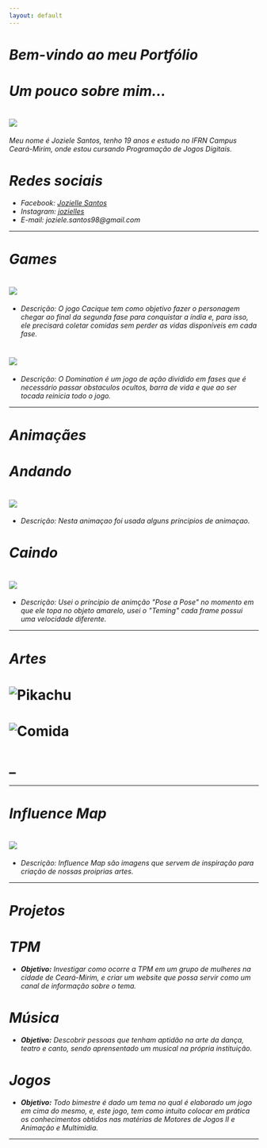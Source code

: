 ```yaml
---
layout: default
---
```


# _Bem-vindo ao meu Portfólio_

# _Um pouco sobre mim..._ 
# ![](eu.png)

_Meu nome é Joziele Santos, tenho 19 anos e estudo no IFRN Campus Ceará-Mirim, onde estou cursando Programação de Jogos Digitais._   

# _Redes sociais_

* _Facebook: [Jozielle Santos](https://www.facebook.com/jozielle.santos.378)_
* _Instagram: [jozielles](https://www.instagram.com/jozielles/)_
* _E-mail: joziele.santos98@gmail.com_

* * * 

# _Games_

# [![](Cacique.png)](https://joozi.github.io/Cacique/)  

* _Descrição: O jogo Cacique tem como objetivo fazer o personagem chegar ao final da segunda fase para conquistar a índia e, para isso, ele precisará coletar comidas sem perder as vidas disponíveis em cada fase._ 

# [![](Domination.png)](https://joozi.github.io/Domination/)

* _Descrição: O Domination é um jogo de ação dividido em fases que é necessário passar obstaculos ocultos, barra de vida e que ao ser tocada reinicia todo o jogo._ 


* * * 

# _Animaçães_
# _Andando_
# ![](Andando.gif)
* _Descrição: Nesta animaçao foi usada alguns principios de animaçao._ 
# _Caindo_
# ![](Caindo.gif)
* _Descrição: Usei o príncipio de animção "Pose a Pose" no momento em que ele topa no objeto amarelo, usei o "Teming" cada frame possui uma velocidade diferente._

* * *

# _Artes_
# ![Pikachu](https://userscontent2.emaze.com/images/a95fc4c6-85de-41e5-aabf-0f03f3e2645b/e6d0ff9404f9660db71698d0c17493e3.png)  

# ![Comida](https://s3.amazonaws.com/kandipatternspatterns/food/18909__pizza.png)    
# _

* * * 

# _Influence Map_

# ![](influence.png)  

* _Descrição: Influence Map são imagens que servem de inspiração para criação de nossas proiprias artes._

* * * 

# _Projetos_  
# _TPM_
* _**Objetivo:** Investigar como ocorre a TPM em um grupo de mulheres na cidade de Ceará-Mirim, e criar um website que possa servir como um canal de informação sobre o tema._

# _Música_
* _**Objetivo:** Descobrir pessoas que tenham aptidão na arte da dança, teatro e canto, sendo aprensentado um musical na própria instituição._

# _Jogos_
* _**Objetivo:** Todo bimestre é dado um tema no qual é elaborado um jogo em cima do mesmo, e, este jogo, tem como intuito colocar em prática os conhecimentos obtidos nas matérias de Motores de Jogos II e Animação e Multímidia._

* * *

